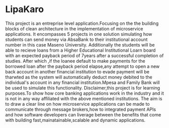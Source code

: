 # LipaKaro
This project is an entreprise level application.Focusing on the the building blocks of clean architecture in the implementation of microservice applications. It encompasses 5 projects in one solution simulating how students can send money via AbsaBank to their institutional account number in this case Maseno University. Additionally the students will be able to recieve loans from a Higher Educational Institutional Loarn board with an expected payback period of 7years after a successful completion of studies. After which ,if the loanee default to make payments for the borrowed loan after the payback period elapse,any attempt to open a new back account in another financial institution to evade payment will be tharwted as the system will automatically deduct money debited to the individual's account in any financial institution.Mpesa and Family Bank will be used to simulate this functionality. Disclaimer,this project is for learning purposes.To show how core banking applications work in the industry and it is not in any way affiliated with the above mentioned institutions. The aim is to draw a clear line on how microservice applications can be made to communicate through message brokers,how to integrated payment APIs and how software developers can liverage between the benefits that come with building fast,mainatainable,scalable and dynamic applications.

